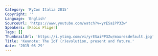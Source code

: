 ```yaml
---
Category: 'PyCon Italia 2015'
Copyright: ''
Language: 'English'
SourceUrl: 'https://www.youtube.com/watch?v=yrESaiPP3Zw'
Speakers: [Fabio Pliger]
Tags: []
ThumbnailUrl: 'https://i.ytimg.com/vi/yrESaiPP3Zw/maxresdefault.jpg'
Title: 'Keynote: The IoT (r)evolution, present and future.'
date: '2015-05-29'
---
```

